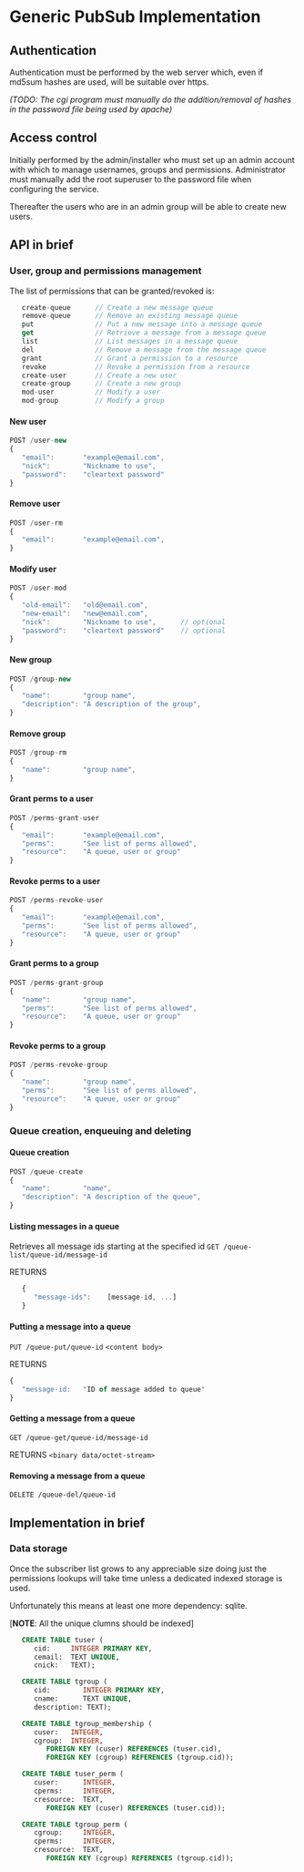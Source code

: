 # Generic PubSub Implementation

## Authentication
Authentication must be performed by the web server which, even if md5sum
hashes are used, will be suitable over https.

*(TODO: The cgi program must manually do the addition/removal of hashes in
the password file being used by apache)*


## Access control
Initially performed by the admin/installer who must set up an admin
account with which to manage usernames, groups and permissions.
Administrator must manually add the root superuser to the password file
when configuring the service.

Thereafter the users who are in an admin group will be able to create new
users.

## API in brief

### User, group and permissions management
The list of permissions that can be granted/revoked is:
```javascript
   create-queue      // Create a new message queue
   remove-queue      // Remove an existing message queue
   put               // Put a new message into a message queue
   get               // Retrieve a message from a message queue
   list              // List messages in a message queue
   del               // Remove a message from the message queue
   grant             // Grant a permission to a resource
   revoke            // Revoke a permission from a resource
   create-user       // Create a new user
   create-group      // Create a new group
   mod-user          // Modify a user
   mod-group         // Modify a group
```
#### New user
```javascript
POST /user-new
{
   "email":       "example@email.com",
   "nick":        "Nickname to use",
   "password":    "cleartext password"
}
```

#### Remove user
```javascript
POST /user-rm
{
   "email":       "example@email.com",
}
```

#### Modify user
```javascript
POST /user-mod
{
   "old-email":   "old@email.com",
   "new-email":   "new@email.com",
   "nick":        "Nickname to use",      // optional
   "password":    "cleartext password"    // optional
}
```

#### New group
```javascript
POST /group-new
{
   "name":        "group name",
   "description": "A description of the group",
}
```

#### Remove group
```javascript
POST /group-rm
{
   "name":        "group name",
}
```

#### Grant perms to a user
```javascript
POST /perms-grant-user
{
   "email":       "example@email.com",
   "perms":       "See list of perms allowed",
   "resource":    "A queue, user or group"
}
```

#### Revoke perms to a user
```javascript
POST /perms-revoke-user
{
   "email":       "example@email.com",
   "perms":       "See list of perms allowed",
   "resource":    "A queue, user or group"
}
```

#### Grant perms to a group
```javascript
POST /perms-grant-group
{
   "name":        "group name",
   "perms":       "See list of perms allowed",
   "resource":    "A queue, user or group"
}
```

#### Revoke perms to a group
```javascript
POST /perms-revoke-group
{
   "name":        "group name",
   "perms":       "See list of perms allowed",
   "resource":    "A queue, user or group"
}
```

### Queue creation, enqueuing and deleting
#### Queue creation
```javascript
POST /queue-create
{
   "name":        "name",
   "description": "A description of the queue",
}
```

#### Listing messages in a queue
Retrieves all message ids starting at the specified id
`GET /queue-list/queue-id/message-id`

RETURNS
```javascript
   {
      "message-ids":    [message-id, ...]
   }
```

#### Putting a message into a queue
`PUT /queue-put/queue-id`
`<content body>`

RETURNS
```javascript
{
   "message-id:   "ID of message added to queue"
}
```

#### Getting a message from a queue
`GET /queue-get/queue-id/message-id`

RETURNS
`<binary data/octet-stream>`


#### Removing a message from a queue
`DELETE /queue-del/queue-id`



## Implementation in brief

### Data storage
Once the subscriber list grows to any appreciable size doing just the
permissions lookups will take time unless a dedicated indexed storage is used.

Unfortunately this means at least one more dependency: sqlite.

[**NOTE**: All the unique clumns should be indexed]

```SQL
   CREATE TABLE tuser (
      cid:     INTEGER PRIMARY KEY,
      cemail:  TEXT UNIQUE,
      cnick:   TEXT);

   CREATE TABLE tgroup (
      cid:        INTEGER PRIMARY KEY,
      cname:      TEXT UNIQUE,
      description: TEXT);

   CREATE TABLE tgroup_membership (
      cuser:   INTEGER,
      cgroup:  INTEGER,
         FOREIGN KEY (cuser) REFERENCES (tuser.cid),
         FOREIGN KEY (cgroup) REFERENCES (tgroup.cid));

   CREATE TABLE tuser_perm (
      cuser:      INTEGER,
      cperms:     INTEGER,
      cresource:  TEXT,
         FOREIGN KEY (cuser) REFERENCES (tuser.cid));

   CREATE TABLE tgroup_perm (
      cgroup:     INTEGER,
      cperms:     INTEGER,
      cresource:  TEXT,
         FOREIGN KEY (cgroup) REFERENCES (tgroup.cid));

```

